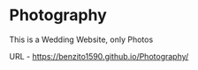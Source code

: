 # Photography
This is a Wedding Website, only Photos

URL - https://benzito1590.github.io/Photography/
